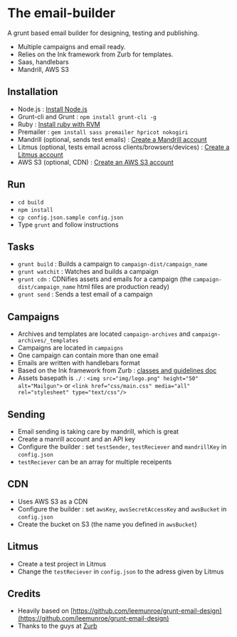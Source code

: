 The email-builder
=================

A grunt based email builder for designing, testing and publishing.

- Multiple campaigns and email ready.
- Relies on the Ink framework from Zurb for templates.
- Saas, handlebars
- Mandrill, AWS S3

Installation
------------
- Node.js : [Install Node.js](https://github.com/joyent/node/wiki/Installing-Node.js-via-package-manager)
- Grunt-cli and Grunt : ```npm install grunt-cli -g```
- Ruby : [Install ruby with RVM](https://rvm.io/rvm/install)
- Premailer : ```gem install sass premailer hpricot nokogiri```
- Mandrill (optional, sends test emails) : [Create a Mandrill account](https://mandrillapp.com)
- Litmus (optional, tests email across clients/browsers/devices) : [Create a Litmus account](https://litmus.com) 
- AWS S3 (optional, CDN) : [Create an AWS S3 account](http://aws.amazon.com/s3)

Run
---
- ```cd build```
- ```npm install```
- ```cp config.json.sample config.json```
- Type ```grunt``` and follow instructions

Tasks
-----
- ```grunt build``` : Builds a campaign to ```campaign-dist/campaign_name```
- ```grunt watchit``` : Watches and builds a campaign
- ```grunt cdn``` : CDNifies assets and emails for a campaign (the ```campaign-dist/campaign_name``` html files are production ready)
- ```grunt send``` : Sends a test email of a campaign

Campaigns
---------
- Archives and templates are located ```campaign-archives``` and ```campaign-archives/_templates```
- Campaigns are located in ```campaigns```
- One campaign can contain more than one email
- Emails are written with handlebars format
- Based on the Ink framework from Zurb : [classes and guidelines doc](http://zurb.com/ink/docs.php)
- Assets basepath is ```./``` : ```<img src="img/logo.png" height="50" alt="Mailgun">``` or ```<link href="css/main.css" media="all" rel="stylesheet" type="text/css"/>```

Sending
-------
- Email sending is taking care by mandrill, which is great
- Create a manrill account and an API key
- Configure the builder : set ```testSender```, ```testReciever``` and ```mandrillKey``` in ```config.json```
- ```testReciever``` can be an array for multiple receipents

CDN
---
- Uses AWS S3 as a CDN
- Configure the builder : set ```awsKey```, ```awsSecretAccessKey``` and ```awsBucket``` in ```config.json```
- Create the bucket on S3 (the name you defined in ```awsBucket```)

Litmus
------
- Create a test project in Litmus
- Change the ```testReciever``` in ```config.json``` to the adress given by Litmus

Credits
-------
- Heavily based on [https://github.com/leemunroe/grunt-email-design](https://github.com/leemunroe/grunt-email-design)
- Thanks to the guys at [Zurb](http://zurb.com/)
